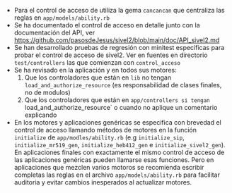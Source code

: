 * Para el control de acceso de utiliza la gema `cancancan` que centraliza las reglas en `app/models/ability.rb`
* Se ha documentado el control de acceso en detalle junto con la documentación del API, ver <https://github.com/pasosdeJesus/sivel2/blob/main/doc/API_sivel2.md>
* Se han desarrollado pruebas de regresión con minitest específicas para probar el control de acceso de sivel2.  Ver en fuentes en directorio `test/controllers` las que comienzan con `control_acceso`
* Se ha revisado en la aplicación y en todos sus motores: 
  1. Que los controladores que están en `lib` no tengan `load_and_authorize_resource` (es responsabilidad de clases finales, no de modulos)
  2. Que los controladores que están en `app/controllers si tengan `load_and_authorize_resource` o cuando no aplique un comentario explicando
* En los motores y aplicaciones genéricas se especifica con brevedad el control de acceso llamando métodos
  de motores en la función `initialize` de `app/modles/ability.rb` (e.g `initialize_sip`, `initialize_mr519_gen`, 
  `initialize_heb412_gen` e `initialize_sivel2_gen`).  En aplicaciones finales con exactamente el mismo control de acceso de las aplicaciones genéricas
  pueden llamarse esas funciones.  Pero en aplicaciones que mezclen varios motoros se recomienda escribir completas las reglas
  en el archivo `app/models/ability.rb` para facilitar auditoria y evitar cambios inesperados al actualizar motores.
 
